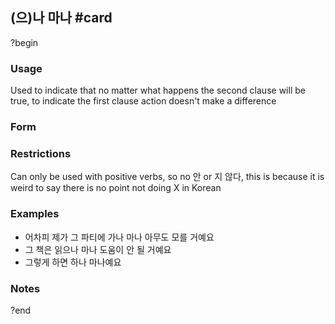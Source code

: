## (으)나 마나 #card
?begin
### Usage
Used to indicate that no matter what happens the second clause will be true, to indicate the first clause action doesn't make a difference
### Form
### Restrictions
Can only be used with positive verbs, so no 안 or 지 않다, this is because it is weird to say there is no point not doing X in Korean
### Examples
* 어차피 제가 그 파티에 가나 마나 아무도 모를 거예요
* 그 책은 읽으나 마나 도움이 안 될 거예요
* 그렇게 하면 하나 마나예요
### Notes
<!--SR:!2025-06-18,4,230-->
?end

